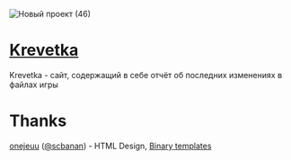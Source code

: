 ![Новый проект (46)](https://github.com/user-attachments/assets/ee326cdc-a610-4473-998f-990ed3971d2a)
# [Krevetka](https://builderssc.github.io/Krevetka/)
Krevetka - сайт, содержащий в себе отчёт об последних изменениях в файлах игры

# Thanks
[onejeuu](https://github.com/onejeuu) ([@scbanan](t.me/scbanan)) - HTML Design, [Binary templates](https://github.com/onejeuu/sc-file/blob/4.0-dev/templates/DIRMAP.bt)
